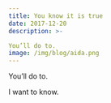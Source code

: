 ```yaml
---
title: You know it is true
date: 2017-12-20
description: >-

You’ll do to. 
image: /img/blog/aida.png
---
```


You’ll do to. 

I want to know. 